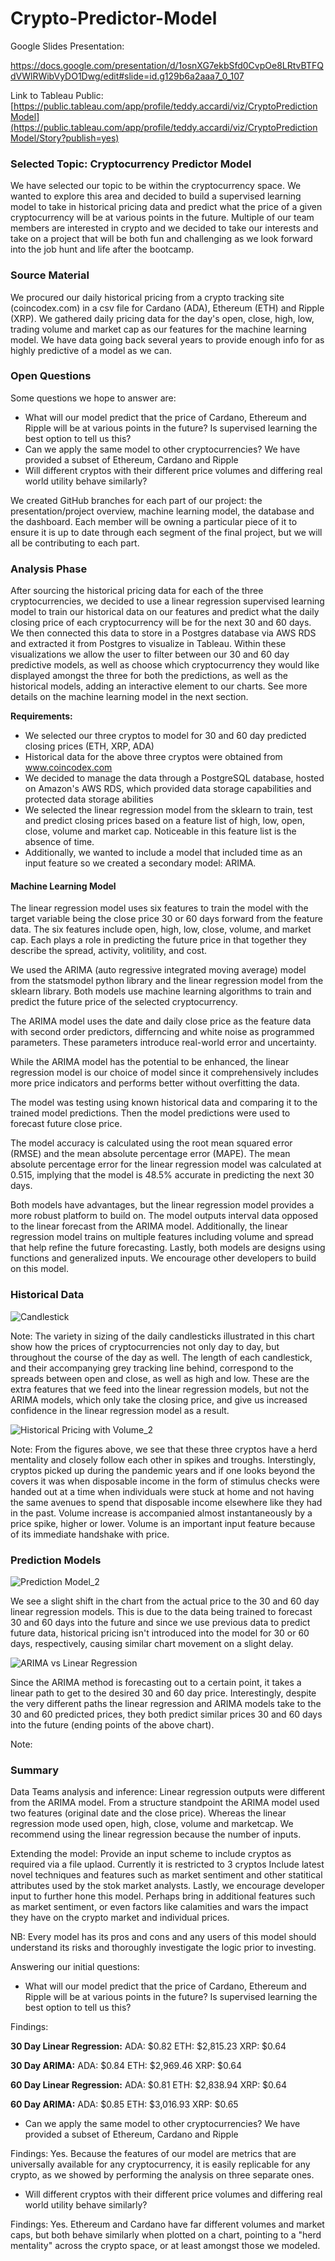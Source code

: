 # Crypto-Predictor-Model

Google Slides Presentation: 

https://docs.google.com/presentation/d/1osnXG7ekbSfd0CvpOe8LRtvBTFQdVWlRWibVyDO1Dwg/edit#slide=id.g129b6a2aaa7_0_107

Link to Tableau Public: [https://public.tableau.com/app/profile/teddy.accardi/viz/CryptoPredictionModel](https://public.tableau.com/app/profile/teddy.accardi/viz/CryptoPredictionModel/Story?publish=yes)

### Selected Topic: Cryptocurrency Predictor Model
We have selected our topic to be within the cryptocurrency space. We wanted to explore this area and decided to build a supervised learning model to take in historical pricing data and predict what the price of a given cryptocurrency will be at various points in the future. Multiple of our team members are interested in crypto and we decided to take our interests and take on a project that will be both fun and challenging as we look forward into the job hunt and life after the bootcamp. 

### Source Material
We procured our daily historical pricing from a crypto tracking site (coincodex.com) in a csv file for Cardano (ADA), Ethereum (ETH) and Ripple (XRP). We gathered daily pricing data for the day's open, close, high, low, trading volume and market cap as our features for the machine learning model. We have data going back several years to provide enough info for as highly predictive of a model as we can.

### Open Questions
Some questions we hope to answer are:
- What will our model predict that the price of Cardano, Ethereum and Ripple will be at various points in the future? Is supervised learning the best option to tell us this?
- Can we apply the same model to other cryptocurrencies? We have provided a subset of Ethereum, Cardano and Ripple
- Will different cryptos with their different price volumes and differing real world utility behave similarly?

We created GitHub branches for each part of our project: the presentation/project overview, machine learning model, the database and the dashboard. Each member will be owning a particular piece of it to ensure it is up to date through each segment of the final project, but we will all be contributing to each part.  

### Analysis Phase
After sourcing the historical pricing data for each of the three cryptocurrencies, we decided to use a linear regression supervised learning model to train our historical data on our features and predict what the daily closing price of each cryptocurrency will be for the next 30 and 60 days. We then connected this data to store in a Postgres database via AWS RDS and extracted it from Postgres to visualize in Tableau. Within these visualizations we allow the user to filter between our 30 and 60 day predictive models, as well as choose which cryptocurrency they would like displayed amongst the three for both the predictions, as well as the historical models, adding an interactive element to our charts. See more details on the machine learning model in the next section.

**Requirements:**
- We selected our three cryptos to model for 30 and 60 day predicted closing prices (ETH, XRP, ADA)
- Historical data for the above three cryptos were obtained from www.coincodex.com 
- We decided to manage the data through a PostgreSQL database, hosted on Amazon's AWS RDS, which provided data storage capabilities and protected data storage abilities
- We selected the linear regression model from the sklearn to train, test and predict closing prices based on a feature list of high, low, open, close, volume and market cap. Noticeable in this feature list is the absence of time.
- Additionally, we wanted to include a model that included time as an input feature so we created a secondary model: ARIMA.

#### Machine Learning Model

The linear regression model uses six features to train the model with the target variable being the close price 30 or 60 days forward from the feature data. The six features include open, high, low, close, volume, and market cap. Each plays a role in predicting the future price in that together they describe the spread, activity, volitility, and cost. 

We used the ARIMA (auto regressive integrated moving average) model from the statsmodel python library and the linear regression model from the sklearn library. Both models use machine learning algorithms to train and predict the future price of the selected cryptocurrency. 

The ARIMA model uses the date and daily close price as the feature data with second order predictors, differncing and white noise as programmed parameters. These parameters introduce real-world error and uncertainty. 

While the ARIMA model has the potential to be enhanced, the linear regression model is our choice of model since it comprehensively includes more price indicators and performs better without overfitting the data. 

The model was testing using known historical data and comparing it to the trained model predictions. Then the model predictions were used to forecast future close price.

The model accuracy is calculated using the root mean squared error (RMSE) and the mean absolute percentage error (MAPE). The mean absolute percentage error for the linear regression model was calculated at 0.515, implying that the model is 48.5% accurate in predicting the next 30 days.  

Both models have advantages, but the linear regression model provides a more robust platform to build on. The model outputs interval data opposed to the linear forecast from the ARIMA model. Additionally, the linear regression model trains on multiple features including volume and spread that help refine the future forecasting. Lastly, both models are designs using functions and generalized inputs. We encourage other developers to build on this model.

### Historical Data

![Candlestick](Images/Candlestick_Chart.png)

Note: The variety in sizing of the daily candlesticks illustrated in this chart show how the prices of cryptocurrencies not only day to day, but throughout the course of the day as well. The length of each candlestick, and their accompanying grey tracking line behind, correspond to the spreads between open and close, as well as high and low. These are the extra features that we feed into the linear regression models, but not the ARIMA models, which only take the closing price, and give us increased confidence in the linear regression model as a result.

![Historical Pricing with Volume_2](Images/Historical_Dual_Chart_with_Volume.png)

Note: From the figures above, we see that these three cryptos have a herd mentality and closely follow each other in spikes and troughs. Interstingly, cryptos picked up during the pandemic years and if one looks beyond the covers it was when disposable income in the form of stimulus checks were handed out at a time when individuals were stuck at home and not having the same avenues to spend that disposable income elsewhere like they had in the past. Volume increase is accompanied almost instantaneously by a price spike, higher or lower. Volume is an important input feature because of its immediate handshake with price.

### Prediction Models 

![Prediction Model_2](Images/Prediction_Model.png)

We see a slight shift in the chart from the actual price to the 30 and 60 day linear regression models. This is due to the data being trained to forecast 30 and 60 days into the future and since we use previous data to predict future data, historical pricing isn't introduced into the model for 30 or 60 days, respectively, causing similar chart movement on a slight delay.

![ARIMA vs Linear Regression](Images/ARIMA_vs_Linear_Regression.png)

Since the ARIMA method is forecasting out to a certain point, it takes a linear path to get to the desired 30 and 60 day price. Interestingly, despite the very different paths the linear regression and ARIMA models take to the 30 and 60 predicted prices, they both predict similar prices 30 and 60 days into the future (ending points of the above chart).

Note:

### Summary

Data Teams analysis and inference:
Linear regression outputs were different from the ARIMA model. From a structure standpoint the ARIMA model used two features (original date and the close price). Whereas the linear regression mode used open, high, close, volume and marketcap.
We recommend using the linear regression because the number of inputs. 

Extending the model:
Provide an input scheme to include cryptos as required via a file uplaod. Currently it is restricted to 3 cryptos
Include latest novel techniques and features such as market sentiment and other statitical attributes used by the stok market analysts.
Lastly, we encourage developer input to further hone this model. Perhaps bring in additional features such as market sentiment, or even factors like calamities and wars the impact they have on the crypto market and individual prices.

NB: Every model has its pros and cons and any users of this model should understand its risks and thoroughly investigate the logic prior to investing.

Answering our initial questions:

- What will our model predict that the price of Cardano, Ethereum and Ripple will be at various points in the future? Is supervised learning the best option to tell us this?

Findings: 

**30 Day Linear Regression:** ADA: $0.82  ETH: $2,815.23  XRP: $0.64

**30 Day ARIMA:** ADA: $0.84  ETH: $2,969.46  XRP: $0.64

**60 Day Linear Regression:** ADA: $0.81  ETH: $2,838.94  XRP: $0.64

**60 Day ARIMA:** ADA: $0.85  ETH: $3,016.93  XRP: $0.65

- Can we apply the same model to other cryptocurrencies? We have provided a subset of Ethereum, Cardano and Ripple

Findings: Yes. Because the features of our model are metrics that are universally available for any cryptocurrency, it is easily replicable for any crypto, as we showed by performing the analysis on three separate ones.

- Will different cryptos with their different price volumes and differing real world utility behave similarly? 

Findings: Yes. Ethereum and Cardano have far different volumes and market caps, but both behave similarly when plotted on a chart, pointing to a "herd mentality" across the crypto space, or at least amongst those we modeled. 
